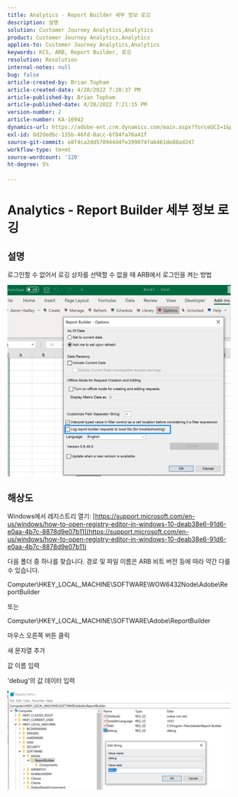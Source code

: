 ```yaml
---
title: Analytics - Report Builder 세부 정보 로깅
description: 설명
solution: Customer Journey Analytics,Analytics
product: Customer Journey Analytics,Analytics
applies-to: Customer Journey Analytics,Analytics
keywords: KCS, ARB, Report Builder, 로깅
resolution: Resolution
internal-notes: null
bug: false
article-created-by: Brian Topham
article-created-date: 4/28/2022 7:20:37 PM
article-published-by: Brian Topham
article-published-date: 4/28/2022 7:21:15 PM
version-number: 2
article-number: KA-16942
dynamics-url: https://adobe-ent.crm.dynamics.com/main.aspx?forceUCI=1&pagetype=entityrecord&etn=knowledgearticle&id=26414a44-28c7-ec11-a7b6-0022480a1b03
exl-id: dd2dedbc-135b-46fd-8acc-6f84fa76a41f
source-git-commit: e8f4ca2dd578944d4fe399074fab461de88ad247
workflow-type: tm+mt
source-wordcount: '120'
ht-degree: 5%

---
```


# Analytics - Report Builder 세부 정보 로깅

## 설명


로그인할 수 없어서 로깅 상자를 선택할 수 없을 때 ARB에서 로그인을 켜는 방법

![](assets/___27414a44-28c7-ec11-a7b6-0022480a1b03___.png)


## 해상도




Windows에서 레지스트리 열기: [https://support.microsoft.com/en-us/windows/how-to-open-registry-editor-in-windows-10-deab38e6-91d6-e0aa-4b7c-8878d9e07b11](https://support.microsoft.com/en-us/windows/how-to-open-registry-editor-in-windows-10-deab38e6-91d6-e0aa-4b7c-8878d9e07b11)

다음 폴더 중 하나를 찾습니다. 경로 및 파일 이름은 ARB 비트 버전 등에 따라 약간 다를 수 있습니다.

Computer\HKEY_LOCAL_MACHINE\SOFTWARE\WOW6432Node\Adobe\ReportBuilder

또는

Computer\HKEY_LOCAL_MACHINE\SOFTWARE\Adobe\ReportBuilder

마우스 오른쪽 버튼 클릭

새 문자열 추가

값 이름 입력

&#39;debug&#39;의 값 데이터 입력

![](assets/066ee289-0b9e-eb11-b1ac-000d3a3684a8.png)
